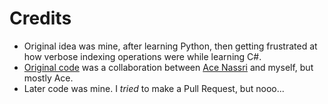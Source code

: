 # Credits

* Original idea was mine, after learning Python, then getting frustrated at how verbose indexing operations were while learning C#.
* [Original code](https://github.com/ace-n/pystrings-csharp) was a collaboration between [Ace Nassri](https://github.com/ace-n) and myself, but mostly Ace.
* Later code was mine. I *tried* to make a Pull Request, but nooo...
